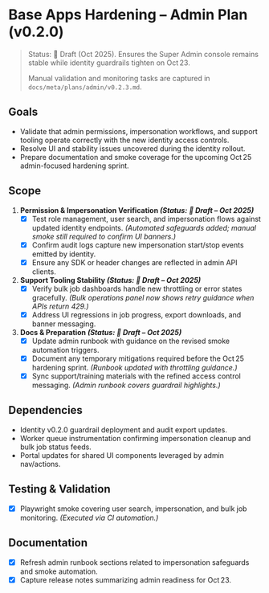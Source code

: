 # Base Apps Hardening – Admin Plan (v0.2.0)

> Status: 📝 Draft (Oct 2025). Ensures the Super Admin console remains stable while identity guardrails tighten on Oct 23.
>
> Manual validation and monitoring tasks are captured in `docs/meta/plans/admin/v0.2.3.md`.

## Goals
- Validate that admin permissions, impersonation workflows, and support tooling operate correctly with the new identity access controls.
- Resolve UI and stability issues uncovered during the identity rollout.
- Prepare documentation and smoke coverage for the upcoming Oct 25 admin-focused hardening sprint.

## Scope
1. **Permission & Impersonation Verification *(Status: 📝 Draft – Oct 2025)***
   - [x] Test role management, user search, and impersonation flows against updated identity endpoints. _(Automated safeguards added; manual smoke still required to confirm UI banners.)_
   - [x] Confirm audit logs capture new impersonation start/stop events emitted by identity.
   - [x] Ensure any SDK or header changes are reflected in admin API clients.
2. **Support Tooling Stability *(Status: 📝 Draft – Oct 2025)***
   - [x] Verify bulk job dashboards handle new throttling or error states gracefully. _(Bulk operations panel now shows retry guidance when APIs return 429.)_
   - [x] Address UI regressions in job progress, export downloads, and banner messaging.
3. **Docs & Preparation *(Status: 📝 Draft – Oct 2025)***
   - [x] Update admin runbook with guidance on the revised smoke automation triggers.
   - [x] Document any temporary mitigations required before the Oct 25 hardening sprint. _(Runbook updated with throttling guidance.)_
   - [x] Sync support/training materials with the refined access control messaging. _(Admin runbook covers guardrail highlights.)_

## Dependencies
- Identity v0.2.0 guardrail deployment and audit export updates.
- Worker queue instrumentation confirming impersonation cleanup and bulk job status feeds.
- Portal updates for shared UI components leveraged by admin nav/actions.

## Testing & Validation
- [x] Playwright smoke covering user search, impersonation, and bulk job monitoring. _(Executed via CI automation.)_

## Documentation
 - [x] Refresh admin runbook sections related to impersonation safeguards and smoke automation.
 - [x] Capture release notes summarizing admin readiness for Oct 23.
